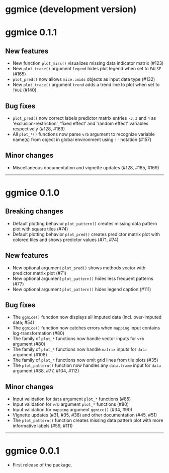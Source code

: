 # ggmice (development version)

# ggmice 0.1.1

## New features

* New function `plot_miss()` visualizes missing data indicator matrix (#123)
* New `plot_trace()` argument `legend` hides plot legend when set to `FALSE` (#165)
* `plot_pred()` now allows `mice::mids` objects as input data type (#132)
* New `plot_trace()` argument `trend` adds a trend line to plot when set to `TRUE` (#140)

## Bug fixes

* `plot_pred()` now correct labels predictor matrix entries `-3`, `3` and `4` as 'exclusion-restriction', 'fixed effect' and 'random effect' variables respectively (#128, #169)
* All `plot_*()` functions now parse `vrb` argument to recognize variable name(s) from object in global environment using `!!` notation (#157)

## Minor changes

* Miscellaneous documentation and vignette updates (#128, #165, #169)

---

# ggmice 0.1.0

## Breaking changes

* Default plotting behavior `plot_pattern()` creates missing data pattern plot with square tiles (#74)
* Default plotting behavior `plot_pred()` creates predictor matrix plot with colored tiles and shows predictor values (#71, #74)

## New features

* New optional argument `plot_pred()` shows methods vector with predictor matrix plot (#71)
* New optional argument `plot_pattern()` hides less frequent patterns (#77)
* New optional argument `plot_pattern()` hides legend caption (#111)

## Bug fixes 

* The `ggmice()` function now displays all imputed data (incl. over-imputed data; #54)
* The `ggmice()` function now catches errors when `mapping` input contains log-transformation (#80)
* The family of `plot_*` functions now handle vector inputs for `vrb` argument (#80)
* The family of `plot_*` functions now handle `matrix` inputs for `data` argument (#108)
* The family of `plot_*` functions now omit grid lines from tile plots (#35)
* The `plot_pattern()` function now handles any `data.frame` input for `data` argument (#38, #77, #104, #112)

## Minor changes

* Input validation for `data` argument `plot_*` functions (#85)
* Input validation for `vrb` argument `plot_*` functions (#80)
* Input validation for `mapping` argument `ggmice()` (#34, #90)
* Vignette updates (#31, #35, #38) and other documentation (#45, #51)
* The `plot_pattern()` function creates missing data pattern plot with more informative labels (#59, #111)

---

# ggmice 0.0.1

* First release of the package.
